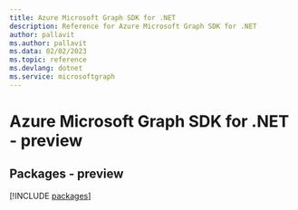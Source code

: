 ```yaml
---
title: Azure Microsoft Graph SDK for .NET
description: Reference for Azure Microsoft Graph SDK for .NET
author: pallavit
ms.author: pallavit
ms.data: 02/02/2023
ms.topic: reference
ms.devlang: dotnet
ms.service: microsoftgraph
---
```

# Azure Microsoft Graph SDK for .NET - preview
## Packages - preview
[!INCLUDE [packages](microsoft-graph-index.md)]